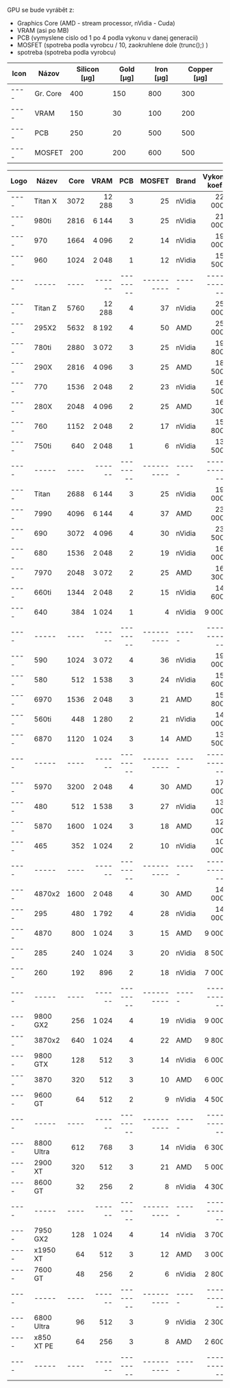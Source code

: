 GPU se bude vyrábět z:
- Graphics Core   (AMD - stream processor, nVidia - Cuda)
- VRAM            (asi po MB)
- PCB             (vymyslene cislo od 1 po 4 podla vykonu v danej generacii)
- MOSFET          (spotreba podla vyrobcu / 10, zaokruhlene dole (trunc();) )
- spotreba        (spotreba podla vyrobcu)

|Icon|Názov     |Silicon [µg]|Gold [µg]|Iron [µg]|Copper [µg]|
|----|-----     |------------|---------|---------|-----------|
|----|Gr. Core  |400         |150      |800      |300        |
|----|VRAM      |150         |30       |100      |200        |
|----|PCB       |250         |20       |500      |500        |
|----|MOSFET    |200         |200      |600      |500        |



| Logo | Název     | Core | VRAM   | PCB      | MOSFET     | Brand  | Vykon koef.| Spotreba   |
| ---- | -----     | ---: | -----: | -------: | ---------: | -----  | ---------: | --------:  |
| ---- | Titan X   | 3072 | 12 288 | 3        | 25         | nVidia | 22 000     | 250        |
| ---- | 980ti     | 2816 |  6 144 | 3        | 25         | nVidia | 21 000     | 250        |
| ---- | 970       | 1664 |  4 096 | 2        | 14         | nVidia | 19 000     | 145        |
| ---- | 960       | 1024 |  2 048 | 1        | 12         | nVidia | 15 500     | 120        |
| ---- | -----     | ---- | ------ | -------- | ---------- | -----  | ---------- | ---------- |
| ---- | Titan Z   | 5760 | 12 288 | 4        | 37         | nVidia | 25 000     | 375        |
| ---- | 295X2     | 5632 |  8 192 | 4        | 50         | AMD    | 25 000     | 500        |
| ---- | 780ti     | 2880 |  3 072 | 3        | 25         | nVidia | 19 800     | 250        |
| ---- | 290X      | 2816 |  4 096 | 3        | 25         | AMD    | 18 500     | 250        |
| ---- | 770       | 1536 |  2 048 | 2        | 23         | nVidia | 16 500     | 230        |
| ---- | 280X      | 2048 |  4 096 | 2        | 25         | AMD    | 16 300     | 250        |
| ---- | 760       | 1152 |  2 048 | 2        | 17         | nVidia | 15 800     | 175        |
| ---- | 750ti     |  640 |  2 048 | 1        | 6          | nVidia | 13 500     | 60         |
| ---- | -----     | ---- | ------ | -------- | ---------- | -----  | ---------- |  --------- |
| ---- | Titan     | 2688 |  6 144 | 3        | 25         | nVidia | 19 000     | 250        |
| ---- | 7990      | 4096 |  6 144 | 4        | 37         | AMD    | 23 000     | 375        |
| ---- | 690       | 3072 |  4 096 | 4        | 30         | nVidia | 23 500     | 300        |
| ---- | 680       | 1536 |  2 048 | 2        | 19         | nVidia | 16 000     | 190        |
| ---- | 7970      | 2048 |  3 072 | 2        | 25         | AMD    | 16 300     | 250        |
| ---- | 660ti     | 1344 |  2 048 | 2        | 15         | nVidia | 14 600     | 150        |
| ---- | 640       |  384 |  1 024 | 1        |  4         | nVidia |  9 000     | 49         |
| ---- | -----     | ---- | ------ | -------- | ---------- | -----  | ---------- | ---------- |
| ---- | 590       | 1024 |  3 072 | 4        | 36         | nVidia | 19 000     | 365        |
| ---- | 580       |  512 |  1 538 | 3        | 24         | nVidia | 15 600     | 244        |
| ---- | 6970      | 1536 |  2 048 | 3        | 21         | AMD    | 15 800     | 210        |
| ---- | 560ti     |  448 |  1 280 | 2        | 21         | nVidia | 14 000     | 210        |
| ---- | 6870      | 1120 |  1 024 | 3        | 14         | AMD    | 13 500     | 140        |
| ---- | -----     | ---- | ------ | -------- | ---------- | -----  | ---------- | ---------- |
| ---- | 5970      | 3200 |  2 048 | 4        | 30         | AMD    | 17 000     | 300        |
| ---- | 480       |  512 |  1 538 | 3        | 27         | nVidia | 13 000     | 270        |
| ---- | 5870      | 1600 |  1 024 | 3        | 18         | AMD    | 12 000     | 188        |
| ---- | 465       |  352 |  1 024 | 2        | 10         | nVidia | 10 000     | 105        |
| ---- | -----     | ---- | ------ | -------- | ---------- | -----  | ---------- | ---------- |
| ---- | 4870x2    | 1600 |  2 048 | 4        | 30         | AMD    | 14 000     | 300        |
| ---- | 295       |  480 |  1 792 | 4        | 28         | nVidia | 14 000     | 289        |
| ---- | 4870      |  800 |  1 024 | 3        | 15         | AMD    |  9 000     | 150        |
| ---- | 285       |  240 |  1 024 | 3        | 20         | nVidia |  8 500     | 204        |
| ---- | 260       |  192 |    896 | 2        | 18         | nVidia |  7 000     | 182        |
| ---- | -----     | ---- | ------ | -------- | ---------- | -----  | ---------- | ---------- |
| ---- | 9800 GX2  |  256 |  1 024 | 4        | 19         | nVidia |  9 000     | 197        |
| ---- | 3870x2    |  640 |  1 024 | 4        | 22         | AMD    |  9 800     | 225        |
| ---- | 9800 GTX  |  128 |    512 | 3        | 14         | nVidia |  6 000     | 140        |
| ---- | 3870      |  320 |    512 | 3        | 10         | AMD    |  6 000     | 105        |
| ---- | 9600 GT   |   64 |    512 | 2        |  9         | nVidia |  4 500     | 96         |
| ---- | -----     | ---- | ------ | -------- | ---------- | -----  | ---------- | ---------- |
| ---- | 8800 Ultra|  612 |    768 | 3        | 14         | nVidia |  6 300     | 140        |
| ---- | 2900 XT   |  320 |    512 | 3        | 21         | AMD    |  5 000     | 215        |
| ---- | 8600 GT   |   32 |    256 | 2        |  8         | nVidia |  4 300     | 80         |
| ---- | -----     | ---- | ------ | -------- | ---------- | -----  | ---------- | ---------- |
| ---- | 7950 GX2  |  128 |  1 024 | 4        | 14         | nVidia |  3 700     | 143        |
| ---- | x1950 XT  |   64 |    512 | 3        | 12         | AMD    |  3 000     | 125        |
| ---- | 7600 GT   |   48 |    256 | 2        |  6         | nVidia |  2 800     | 65         |
| ---- | -----     | ---- | ------ | -------- | ---------- | -----  | ---------- | ---------- |
| ---- | 6800 Ultra|   96 |    512 | 3        | 9          | nVidia |  2 300     | 95         |
| ---- | x850 XT PE|   64 |    256 | 3        | 8          | AMD    |  2 600     | 85         |
| ---- | -----     | ---- | ------ | -------- | ---------- | -----  | ---------- | ---------- |